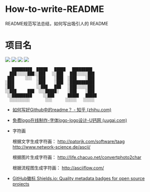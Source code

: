 # How-to-write-README
 README规范写法总结，如何写出吸引人的 README

# 项目名
![](https://img.shields.io/badge/language-Java-yellow.svg)
![](https://img.shields.io/badge/category-compilerLearning-blue.svg)
[![](https://img.shields.io/badge/blog-@zimei-red.svg)](https://blog.csdn.net/m0_51242575?type=bbs)
![](http://progressed.io/bar/91?title=done)


```text
   █████████  █████   █████   █████████  
  ███░░░░░███░░███   ░░███   ███░░░░░███ 
 ███     ░░░  ░███    ░███  ░███    ░███ 
░███          ░███    ░███  ░███████████ 
░███          ░░███   ███   ░███░░░░░███ 
░░███     ███  ░░░█████░    ░███    ░███ 
 ░░█████████     ░░███      █████   █████
  ░░░░░░░░░       ░░░      ░░░░░   ░░░░░ 
```

- [如何写好Github中的readme？ - 知乎 (zhihu.com)](https://www.zhihu.com/question/29100816)

- [免费logo在线制作-字体logo-logo设计-U钙网 (uugai.com)](https://www.uugai.com/)

- 字符画

  根据文字生成字符画：
  http://patorjk.com/software/taag
  http://www.network-science.de/ascii/

  根据图片生成字符画：
  http://life.chacuo.net/convertphoto2char

  根据流程图生成字符画：
  http://asciiflow.com/
  
- [GitHub徽标 Shields.io: Quality metadata badges for open source projects](https://shields.io/)
